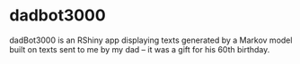 # dadbot3000

dadBot3000 is an RShiny app displaying texts generated by a Markov model built on texts sent to me by my dad – it was a gift for his 60th birthday.
